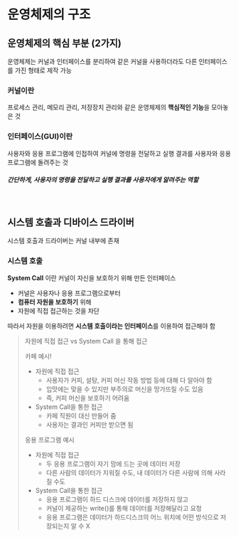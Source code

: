 # 운영체제의 구조
## 운영체제의 핵심 부분 (2가지)
운영체제는 커널과 인터페이스를 분리하여 같은 커널을 사용하더라도 다른 인터페이스를 가진 형태로 제작 가능
### 커널이란
프로세스 관리, 메모리 관리, 저장장치 관리와 같은 운영체제의 **핵심적인 기능**을 모아놓은 것

### 인터페이스(GUI)이란
  사용자와 응용 프로그램에 인접하여 커널에 명령을 전달하고 실행 결과를 사용자와 응용 프로그램에 돌려주는 것
  #####  간단하게, 사용자의 명령을 전달하고 실행 결과를 사용자에게 알려주는 역할  

<br />

## 시스템 호출과 디바이스 드라이버
시스템 호출과 드라이버는 커널 내부에 존재
### 시스템 호출
**System Call** 이란 커널이 자신을 보호하기 위해 만든 인터페이스
+ 커널은 사용자나 응용 프로그램으로부터 
+ **컴퓨터 자원을 보호하기** 위해 
+ 자원에 직접 접근하는 것을 차단

따라서 자원을 이용하려면 **시스템 호출이라는 인터페이스**를 이용하여 접근해야 함

> 자원에 직접 접근 vs System Call 을 통해 접근
> 
> 카페 예시!
> + 자원에 직접 접근
>   + 사용자가 커피, 설탕, 커피 머신 작동 방법 등에 대해 다 알아야 함
>   + 입맛에는 맞을 수 있지만 부주의로 머신을 망가뜨릴 수도 있음
>   + 즉, 커피 머신을 보호하기 어려움
> + System Call을 통한 접근
>   + 카페 직원이 대신 만들어 줌
>   + 사용자는 결과인 커피만 받으면 됨
> 
> 응용 프로그램 예시
> + 자원에 직접 접근
>   + 두 응용 프로그램이 자기 맘에 드는 곳에 데이터 저장
>   + 다른 사람의 데이터가 지워질 수도, 내 데이터가 다른 사람에 의해 사라질 수도
> + System Call을 통한 접근
>   + 응용 프로그램이 하드 디스크에 데이터를 저장하지 않고
>   + 커널이 제공하는 write()를 통해 데이터를 저장해달라고 요청
>   + 응용 프로그램은 데이터가 하드디스크의 어느 위치에 어떤 방식으로 저장되는지 알 수 X
> 
